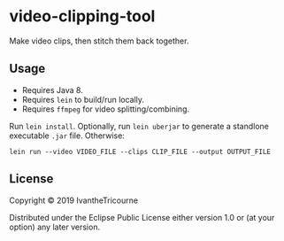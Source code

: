 # video-clipping-tool

Make video clips, then stitch them back together.

## Usage

* Requires Java 8.
* Requires `lein` to build/run locally.
* Requires `ffmpeg` for video splitting/combining.

Run `lein install`. Optionally, run `lein uberjar` to generate a standlone executable `.jar` file. Otherwise:

```
lein run --video VIDEO_FILE --clips CLIP_FILE --output OUTPUT_FILE
```

## License

Copyright © 2019 IvantheTricourne

Distributed under the Eclipse Public License either version 1.0 or (at
your option) any later version.

